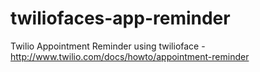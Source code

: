 twiliofaces-app-reminder
========================

Twilio Appointment Reminder  using twilioface -  http://www.twilio.com/docs/howto/appointment-reminder 